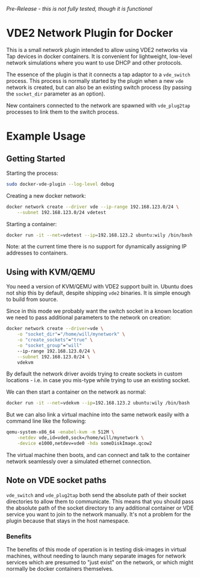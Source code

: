 *Pre-Release - this is not fully tested, though it is functional*

# VDE2 Network Plugin for Docker
This is a small network plugin intended to allow using VDE2 networks via Tap
devices in docker containers. It is convenient for lightweight, low-level
network simulations where you want to use DHCP and other protocols.

The essence of the plugin is that it connects a tap adaptor to a `vde_switch`
process. This process is normally started by the plugin when a new
`vde` network is created, but can also be an existing switch process
(by passing the `socket_dir` parameter as an option).

New containers connected to the network are spawned with `vde_plug2tap`
processes to link them to the switch process.

# Example Usage

## Getting Started
Starting the process:
```bash
sudo docker-vde-plugin --log-level debug
```

Creating a new docker network:
```bash
docker network create --driver vde --ip-range 192.168.123.0/24 \
    --subnet 192.168.123.0/24 vdetest
```

Starting a container:
```bash
docker run -it --net=vdetest --ip=192.168.123.2 ubuntu:wily /bin/bash
```

Note: at the current time there is no support for dynamically assigning
IP addresses to containers.

## Using with KVM/QEMU
You need a version of KVM/QEMU with VDE2 support built in. Ubuntu does
not ship this by default, despite shipping `vde2` binaries. It is simple
enough to build from source.

Since in this mode we probably want the switch socket in a known location
we need to pass additional parameters to the network on creation:

```bash
docker network create --driver=vde \
    -o "socket_dir"="/home/will/mynetwork" \
    -o "create_sockets"="true" \
    -o "socket_group"="will"
    --ip-range 192.168.123.0/24 \
    --subnet 192.168.123.0/24 \
    vdekvm
```

By default the network driver avoids trying to create sockets in custom
locations - i.e. in case you mis-type while trying to use an existing
socket.

We can then start a container on the network as normal:
```bash
docker run -it --net=vdekvm --ip=192.168.123.2 ubuntu:wily /bin/bash
```

But we can also link a virtual machine into the same network easily
with a command line like the following:
```bash
qemu-system-x86_64 -enabel-kvm -m 512M \
    -netdev vde,id=vde0,sock=/home/will/mynetwork \
    -device e1000,netdev=vde0 -hda someDiskImage.qcow2
```

The virtual machine then boots, and can connect and talk to the
container network seamlessly over a simulated ethernet connection.

## Note on VDE socket paths
`vde_switch` and `vde_plug2tap` both send the absolute path of their socket
directories to allow them to communicate. This means that you should pass the
absolute path of the socket directory to any additional container or VDE service
you want to join to the network manually. It's not a problem for the plugin 
because that stays in the host namespace.

### Benefits
The benefits of this mode of operation is in testing disk-images in
virtual machines, without needing to launch many separate images for
network services which are presumed to "just exist" on the network, or
which might normally be docker containers themselves.
